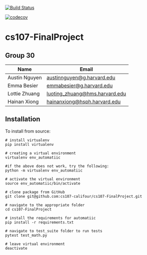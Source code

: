 [![Build Status](https://app.travis-ci.com/cs107-califour/cs107-FinalProject.svg?token=haghCcKiJxBbTrUunAR2&branch=main)](https://app.travis-ci.com/cs107-califour/cs107-FinalProject)


[![codecov](https://codecov.io/gh/cs107-califour/cs107-FinalProject/branch/main/graph/badge.svg?token=W0FG925728)](https://codecov.io/gh/cs107-califour/cs107-FinalProject)

# cs107-FinalProject

## Group 30 

| Name      | Email |
| ----------- | ----------- |
| Austin Nguyen | austinnguyen@g.harvard.edu  |
| Emma Besier  | emmabesier@g.harvard.edu    |
| Lottie Zhuang  | luoting_zhuang@hms.harvard.edu    |
| Hainan Xiong   | hainanxiong@hsph.harvard.edu        |


## Installation

To install from source:

```
# install virtualenv
pip install virtualenv

# creating a virtual environment
virtualenv env_automatiic

#if the above does not work, try the following:
python -m virtualenv env_automatiic

# activate the virtual environment
source env_automatiic/bin/activate

# clone package from GitHub
git clone git@github.com:cs107-califour/cs107-FinalProject.git

# navigate to the appropriate folder
cd cs107-FinalProject

# install the requirements for automatiic
pip install -r requirements.txt

# navigate to test_suite folder to run tests
pytest test_math.py 

# leave virtual environment
deactivate 
```

